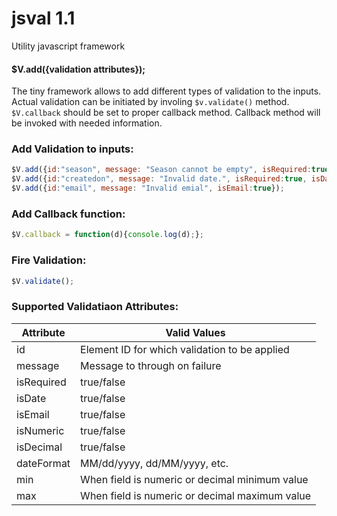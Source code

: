 # jsval 1.1
Utility javascript framework

#### $V.add({validation attributes});

The tiny framework allows to add different types of validation to the inputs. Actual validation can be initiated by involing `$v.validate()` method. `$V.callback` should be set to proper callback method. Callback method will be invoked with needed information.

### Add Validation to inputs:

```js
$V.add({id:"season", message: "Season cannot be empty", isRequired:true});
$V.add({id:"createdon", message: "Invalid date.", isRequired:true, isDate: true, dateFormat: 'dd/MM/yyyy'});
$V.add({id:"email", message: "Invalid emial", isEmail:true});
```

### Add Callback function:

```js
$V.callback = function(d){console.log(d);};
```

### Fire Validation:

```js
$V.validate();
```

### Supported Validatiaon Attributes:

| Attribute | Valid Values |
| --------- | ------------ |
| id        | Element ID for which validation to be applied |
| message   | Message to through on failure |
| isRequired| true/false   |
| isDate    | true/false   |
| isEmail   | true/false   |
| isNumeric | true/false   |
| isDecimal | true/false   |
| dateFormat| MM/dd/yyyy, dd/MM/yyyy, etc.|
| min		| When field is numeric or decimal minimum value|
| max		| When field is numeric or decimal maximum value|

